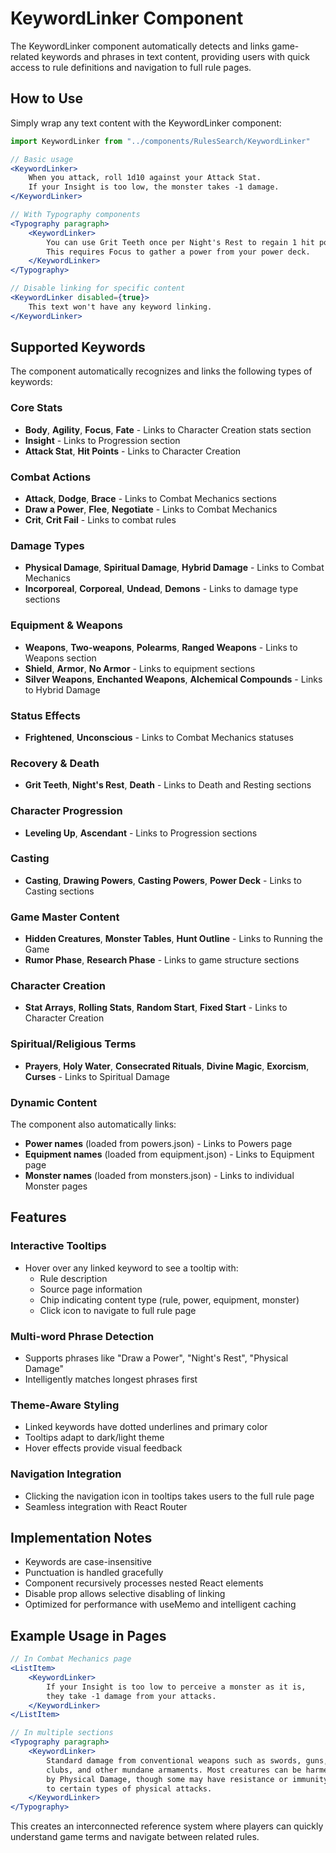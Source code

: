 # KeywordLinker Component

The KeywordLinker component automatically detects and links game-related keywords and phrases in text content, providing users with quick access to rule definitions and navigation to full rule pages.

## How to Use

Simply wrap any text content with the KeywordLinker component:

```jsx
import KeywordLinker from "../components/RulesSearch/KeywordLinker"

// Basic usage
<KeywordLinker>
    When you attack, roll 1d10 against your Attack Stat.
    If your Insight is too low, the monster takes -1 damage.
</KeywordLinker>

// With Typography components
<Typography paragraph>
    <KeywordLinker>
        You can use Grit Teeth once per Night's Rest to regain 1 hit point.
        This requires Focus to gather a power from your power deck.
    </KeywordLinker>
</Typography>

// Disable linking for specific content
<KeywordLinker disabled={true}>
    This text won't have any keyword linking.
</KeywordLinker>
```

## Supported Keywords

The component automatically recognizes and links the following types of keywords:

### Core Stats

-   **Body**, **Agility**, **Focus**, **Fate** - Links to Character Creation stats section
-   **Insight** - Links to Progression section
-   **Attack Stat**, **Hit Points** - Links to Character Creation

### Combat Actions

-   **Attack**, **Dodge**, **Brace** - Links to Combat Mechanics sections
-   **Draw a Power**, **Flee**, **Negotiate** - Links to Combat Mechanics
-   **Crit**, **Crit Fail** - Links to combat rules

### Damage Types

-   **Physical Damage**, **Spiritual Damage**, **Hybrid Damage** - Links to Combat Mechanics
-   **Incorporeal**, **Corporeal**, **Undead**, **Demons** - Links to damage type sections

### Equipment & Weapons

-   **Weapons**, **Two-weapons**, **Polearms**, **Ranged Weapons** - Links to Weapons section
-   **Shield**, **Armor**, **No Armor** - Links to equipment sections
-   **Silver Weapons**, **Enchanted Weapons**, **Alchemical Compounds** - Links to Hybrid Damage

### Status Effects

-   **Frightened**, **Unconscious** - Links to Combat Mechanics statuses

### Recovery & Death

-   **Grit Teeth**, **Night's Rest**, **Death** - Links to Death and Resting sections

### Character Progression

-   **Leveling Up**, **Ascendant** - Links to Progression sections

### Casting

-   **Casting**, **Drawing Powers**, **Casting Powers**, **Power Deck** - Links to Casting sections

### Game Master Content

-   **Hidden Creatures**, **Monster Tables**, **Hunt Outline** - Links to Running the Game
-   **Rumor Phase**, **Research Phase** - Links to game structure sections

### Character Creation

-   **Stat Arrays**, **Rolling Stats**, **Random Start**, **Fixed Start** - Links to Character Creation

### Spiritual/Religious Terms

-   **Prayers**, **Holy Water**, **Consecrated Rituals**, **Divine Magic**, **Exorcism**, **Curses** - Links to Spiritual Damage

### Dynamic Content

The component also automatically links:

-   **Power names** (loaded from powers.json) - Links to Powers page
-   **Equipment names** (loaded from equipment.json) - Links to Equipment page
-   **Monster names** (loaded from monsters.json) - Links to individual Monster pages

## Features

### Interactive Tooltips

-   Hover over any linked keyword to see a tooltip with:
    -   Rule description
    -   Source page information
    -   Chip indicating content type (rule, power, equipment, monster)
    -   Click icon to navigate to full rule page

### Multi-word Phrase Detection

-   Supports phrases like "Draw a Power", "Night's Rest", "Physical Damage"
-   Intelligently matches longest phrases first

### Theme-Aware Styling

-   Linked keywords have dotted underlines and primary color
-   Tooltips adapt to dark/light theme
-   Hover effects provide visual feedback

### Navigation Integration

-   Clicking the navigation icon in tooltips takes users to the full rule page
-   Seamless integration with React Router

## Implementation Notes

-   Keywords are case-insensitive
-   Punctuation is handled gracefully
-   Component recursively processes nested React elements
-   Disable prop allows selective disabling of linking
-   Optimized for performance with useMemo and intelligent caching

## Example Usage in Pages

```jsx
// In Combat Mechanics page
<ListItem>
    <KeywordLinker>
        If your Insight is too low to perceive a monster as it is,
        they take -1 damage from your attacks.
    </KeywordLinker>
</ListItem>

// In multiple sections
<Typography paragraph>
    <KeywordLinker>
        Standard damage from conventional weapons such as swords, guns,
        clubs, and other mundane armaments. Most creatures can be harmed
        by Physical Damage, though some may have resistance or immunity
        to certain types of physical attacks.
    </KeywordLinker>
</Typography>
```

This creates an interconnected reference system where players can quickly understand game terms and navigate between related rules.
